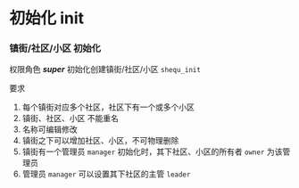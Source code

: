 # 初始化 init

### 镇街/社区/小区 初始化

权限角色 ***super***
初始化创建镇街/社区/小区 `shequ_init`

要求
1. 每个镇街对应多个社区，社区下有一个或多个小区
2. 镇街、社区、小区 不能重名
3. 名称可编辑修改
4. 镇街之下可以增加社区、小区，不可物理删除
5. 镇街有一个管理员 `manager` 初始化时，其下社区、小区的所有者 `owner` 为该管理员
6. 管理员 `manager` 可以设置其下社区的主管 `leader`